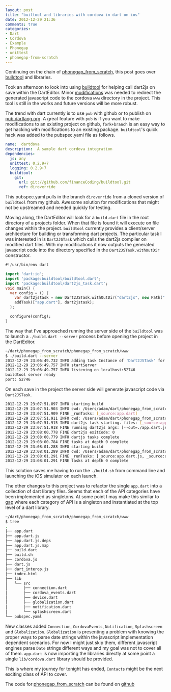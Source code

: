 ```yaml
---
layout: post
title: "builtool and libraries with cordova in dart on ios"
date: 2012-12-29 21:36
comments: true
categories: 
- Dart
- Cordova
- Example
- Phonegap
- unittest
- phonegap-from-scratch
---
```


Continuing on the chain of [phonegap_from_scratch](/blog/categories/phonegap-from-scratch/), this post goes over [buildtool](https://github.com/dart-lang/buildtool) and libraries. 

Took an afternoon to look into using [buildtool](https://github.com/dart-lang/buildtool) for helping call dart2js on save within the DartEditor. Minor [modifications](https://github.com/financeCoding/buildtool/commit/0692911befaa5705a2928ffaa532c295191d1155) was needed to redirect the generated javascript code to the cordova `www` directory in the project. This tool is still in the works and future versions will be more robust.

The trend with dart currently is to use `pub` with github or to publish on [pub.dartlang.org](http://pub.dartlang.org/). A great feature with `pub` is if you want to make modifications to an existing project on github, `fork+branch` is an easy way to get hacking with modifications to an existing package. `buildtool`'s quick hack was added to the pubspec.yaml file as follows.

``` yaml pubspec.yaml
name:  dartdova
description:  A sample dart cordova integration
dependencies:
  js: any
  unittest: 0.2.9+7
  logging: 0.2.9+7
  buildtool:
    git:
      url: git://github.com/financeCoding/buildtool.git
      ref: diroverride
```

This pubspec.yaml pulls in the branch `diroverride` from a cloned version of `buildtool` from my github. Awesome solution for modifications that might not be upstreamed and needed quickly for testing. 

Moving along, the DartEditor will look for a `build.dart` file in the root directory of a projects folder. When that file is found it will execute on file changes within the project. `buildtool` currently provides a client/server architecture for building or transforming dart projects. The particular task I was interested in is `Dart2JSTask` which calls the dart2js compiler on modified dart files. With my modifications it now outputs the generated javascript code into the directory specified in the `Dart2JSTask.withOutDir` constructor. 

``` dart build.dart
#!/usr/bin/env dart

import 'dart:io';
import 'package:buildtool/buildtool.dart';
import 'package:buildtool/dart2js_task.dart';
void main() {
  var config = () {
    var dart2jstask = new Dart2JSTask.withOutDir("dart2js", new Path("."));
    addTask(["app.dart"], dart2jstask);
  };

  configure(config);
}
```

The way that I've approached running the server side of the `buildtool` was to launch a `./build.dart --server` process before opening the project in the DartEditor. 

``` bash output
~/dart/phonegap_from_scratch/phonegap_from_scratch/www
$ ./build.dart --server
2012-12-29 23:06:49.732 INFO adding task Instance of 'Dart2JSTask' for files [app.dart]
2012-12-29 23:06:49.757 INFO startServer
2012-12-29 23:06:49.757 INFO listening on localhost:52746
buildtool server ready
port: 52746
```

On each save in the project the server side will generate javascript code via `Dart2JSTask`.

``` bash output
2012-12-29 23:07:51.897 INFO starting build
2012-12-29 23:07:51.903 INFO cwd: /Users/adam/dart/phonegap_from_scratch/phonegap_from_scratch/www build_out/out
2012-12-29 23:07:51.909 FINE _runTasks: [_source:app.dart]
2012-12-29 23:07:51.911 INFO cwd: /Users/adam/dart/phonegap_from_scratch/phonegap_from_scratch/www build_out/_dart2js
2012-12-29 23:07:51.915 INFO dart2js task starting. files: [_source:app.dart]
2012-12-29 23:07:51.918 FINE running dart2js args: [--out=./app.dart.js, --verbose, app.dart]
2012-12-29 23:08:00.778 FINE dart2js exitCode: 0
2012-12-29 23:08:00.779 INFO dartjs tasks complete
2012-12-29 23:08:00.784 FINE tasks at depth 0 complete
2012-12-29 23:08:01.288 INFO starting build
2012-12-29 23:08:01.289 INFO cwd: /Users/adam/dart/phonegap_from_scratch/phonegap_from_scratch/www build_out/out
2012-12-29 23:08:01.291 FINE _runTasks: [_source:app.dart.js, _source:app.dart.js.deps, _source:app.dart.js.map]
2012-12-29 23:08:01.291 FINE tasks at depth 0 complete
```

This solution saves me having to run the `./build.sh` from command line and launching the iOS simulator on each launch. 

The other changes to this project was to refactor the single `app.dart` into a collection of dart library  files. Seems that each of the API categories have been implemented as singletons. At some point I may make this similar to [gap](https://github.com/rikulo/gap) where each category of API is a singleton and instantiated at the top level of a dart library. 

``` bash output
~/dart/phonegap_from_scratch/phonegap_from_scratch/www
$ tree
.
├── app.dart
├── app.dart.js
├── app.dart.js.deps
├── app.dart.js.map
├── build.dart
├── build.sh
├── cordova.js
├── dart.js
├── dart_interop.js
├── index.html
├── lib
│   └── src
│       ├── connection.dart
│       ├── cordova_events.dart
│       ├── device.dart
│       ├── globalization.dart
│       ├── notification.dart
│       └── splashscreen.dart
└── pubspec.yaml
```

New classes added `Connection`, `CordovaEvents`, `Notification`, `Splashscreen` and `Globalization`. `Globalization` is presenting a problem with knowing the proper ways to parse date strings within the javascript implementation dependent scenarios. For now I might just skip them, different javascript engines parse `Date` strings different ways and my goal was not to cover all of them. `app.dart` is now importing the libraries directly at some point a single `lib/cordova.dart` library should be provided. 

This is where my journey for tonight has ended, `Contacts` might be the next exciting class of API to cover.

The code for [phonegap_from_scratch](/blog/categories/phonegap-from-scratch/) can be found on [github](https://github.com/financeCoding/phonegap_from_scratch)